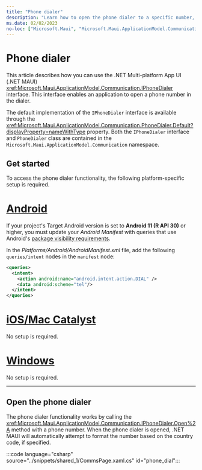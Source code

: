 ```yaml
---
title: "Phone dialer"
description: "Learn how to open the phone dialer to a specific number, in .NET MAUI. The IPhoneDialer interface in the Microsoft.Maui.ApplicationModel.Communication namespace is used to open the phone dialer."
ms.date: 02/02/2023
no-loc: ["Microsoft.Maui", "Microsoft.Maui.ApplicationModel.Communication"]
---
```


# Phone dialer

This article describes how you can use the .NET Multi-platform App UI (.NET MAUI) <xref:Microsoft.Maui.ApplicationModel.Communication.IPhoneDialer> interface. This interface enables an application to open a phone number in the dialer.

The default implementation of the `IPhoneDialer` interface is available through the <xref:Microsoft.Maui.ApplicationModel.Communication.PhoneDialer.Default?displayProperty=nameWithType> property. Both the `IPhoneDialer` interface and `PhoneDialer` class are contained in the `Microsoft.Maui.ApplicationModel.Communication` namespace.

## Get started

To access the phone dialer functionality, the following platform-specific setup is required.

<!-- markdownlint-disable MD025 -->
# [Android](#tab/android)

If your project's Target Android version is set to **Android 11 (R API 30)** or higher, you must update your _Android Manifest_ with queries that use Android's [package visibility requirements](https://developer.android.com/preview/privacy/package-visibility).

In the _Platforms/Android/AndroidManifest.xml_ file, add the following `queries/intent` nodes in the `manifest` node:

```xml
<queries>
  <intent>
    <action android:name="android.intent.action.DIAL" />
    <data android:scheme="tel"/>
  </intent>
</queries>
```

# [iOS/Mac Catalyst](#tab/macios)

No setup is required.

# [Windows](#tab/windows)

No setup is required.

-----
<!-- markdownlint-enable MD025 -->

## Open the phone dialer

The phone dialer functionality works by calling the <xref:Microsoft.Maui.ApplicationModel.Communication.IPhoneDialer.Open%2A> method with a phone number. When the phone dialer is opened, .NET MAUI will automatically attempt to format the number based on the country code, if specified.

:::code language="csharp" source="../snippets/shared_1/CommsPage.xaml.cs" id="phone_dial":::
